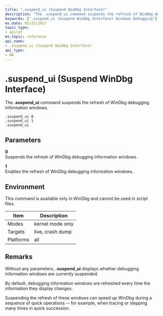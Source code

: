 ```yaml
---
title: ".suspend_ui (Suspend WinDbg Interface)"
description: "The .suspend_ui command suspends the refresh of WinDbg debugging information windows."
keywords: [".suspend_ui (Suspend WinDbg Interface) Windows Debugging"]
ms.date: 05/23/2017
topic_type:
- apiref
ms.topic: reference
api_name:
- .suspend_ui (Suspend WinDbg Interface)
api_type:
- NA
---
```


# .suspend\_ui (Suspend WinDbg Interface)

The **.suspend\_ui** command suspends the refresh of WinDbg debugging information windows.

```dbgcmd
.suspend_ui 0 
.suspend_ui 1 
.suspend_ui 
```

## Parameters

<span id="_______0______"></span> **0**   
Suspends the refresh of WinDbg debugging information windows.

<span id="_______1______"></span> **1**   
Enables the refresh of WinDbg debugging information windows.

## Environment

This command is available only in WinDbg and cannot be used in script files.

|  Item       | Description       |
|-----------|------------------|
| Modes     | kernel mode only |
| Targets   | live, crash dump |
| Platforms | all              |

## Remarks

Without any parameters, **.suspend\_ui** displays whether debugging information windows are currently suspended.

By default, debugging information windows are refreshed every time the information they display changes.

Suspending the refresh of these windows can speed up WinDbg during a sequence of quick operations -- for example, when tracing or stepping many times in quick succession.

